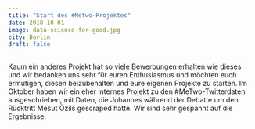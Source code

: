 ```yaml
---
title: "Start des #Metwo-Projektes"
date: 2018-10-01
image: data-science-for-good.jpg
city: Berlin
draft: false
---
```


Kaum ein anderes Projekt hat so viele Bewerbungen erhalten wie dieses und wir bedanken uns sehr für euren Enthusiasmus und möchten euch ermutigen, diesen beizubehalten und eure eigenen Projekte zu starten.
Im Oktober haben wir ein eher internes Projekt zu den #MeTwo-Twitterdaten ausgeschrieben, mit Daten, die Johannes während der Debatte um den Rücktritt Mesut Özils gescraped hatte. Wir sind sehr gespannt auf die Ergebnisse.
